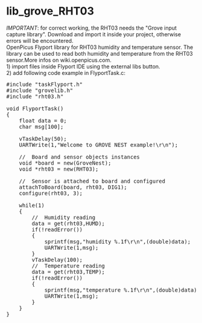 lib_grove_RHT03
===============

*IMPORTANT*: for correct working, the RHT03 needs the "Grove input capture library". Download and import it inside your project, otherwise errors will be encountered.<br>
OpenPicus Flyport library for RHT03 humidity and temperature sensor. The library can be used to read both humidity and temperature from the RHT03 sensor.More infos on wiki.openpicus.com.
<br>1) import files inside Flyport IDE using the external libs button.<br>
2) add following code example in FlyportTask.c:

<pre>
#include "taskFlyport.h"
#include "grovelib.h"
#include "rht03.h"
 
void FlyportTask()
{  
	float data = 0;
	char msg[100];
 
	vTaskDelay(50);
	UARTWrite(1,"Welcome to GROVE NEST example!\r\n");

	//	Board and sensor objects instances
	void *board = new(GroveNest);
	void *rht03 = new(RHT03);
 
	//	Sensor is attached to board and configured
    attachToBoard(board, rht03, DIG1);
    configure(rht03, 3);
	
	while(1)
	{
		//	Humidity reading
		data = get(rht03,HUMD);
		if(!readError())
		{
			sprintf(msg,"humidity %.1f\r\n",(double)data);
			UARTWrite(1,msg);
		}
		vTaskDelay(100);
		//	Temperature reading
		data = get(rht03,TEMP);
		if(!readError())
		{
			sprintf(msg,"temperature %.1f\r\n",(double)data);
			UARTWrite(1,msg);
		}
	}	
}

</pre>
